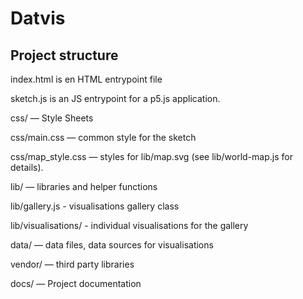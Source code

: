 # Datvis
## Project structure

index.html is en HTML entrypoint file

sketch.js is an JS entrypoint for a p5.js application.

css/ — Style Sheets

css/main.css — common style for the sketch

css/map_style.css — styles for lib/map.svg (see lib/world-map.js for details).

lib/ — libraries and helper functions

lib/gallery.js - visualisations gallery class

lib/visualisations/ - individual visualisations for the gallery

data/ — data files, data sources for visualisations

vendor/ — third party libraries

docs/ — Project documentation

